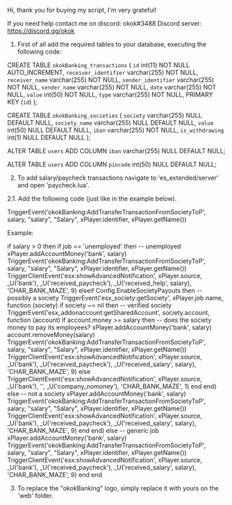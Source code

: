 Hi, thank you for buying my script, I'm very grateful!

If you need help contact me on discord: okok#3488
Discord server: https://discord.gg/okok

1. First of all add the required tables to your database, executing the following code:

CREATE TABLE `okokBanking_transactions`	(
	`id` int(11) NOT NULL AUTO_INCREMENT,
	`receiver_identifier` varchar(255) NOT NULL,
	`receiver_name` varchar(255) NOT NULL,
	`sender_identifier` varchar(255) NOT NULL,
	`sender_name` varchar(255) NOT NULL,
	`date` varchar(255) NOT NULL,
	`value` int(50) NOT NULL,
	`type` varchar(255) NOT NULL,
	PRIMARY KEY (`id`)
);

CREATE TABLE `okokBanking_societies`	(
  `society` varchar(255) NULL DEFAULT NULL,
	`society_name` varchar(255) NULL DEFAULT NULL,
	`value` int(50) NULL DEFAULT NULL,
	`iban` varchar(255) NOT NULL,
	`is_withdrawing` int(1) NULL DEFAULT NULL
);

ALTER TABLE `users` ADD COLUMN `iban` varchar(255) NULL DEFAULT NULL;

ALTER TABLE `users` ADD COLUMN `pincode` int(50) NULL DEFAULT NULL;

2. To add salary/paycheck transactions navigate to 'es_extended/server' and open 'paycheck.lua'.

2.1. Add the following code (just like in the example below).

TriggerEvent('okokBanking:AddTransferTransactionFromSocietyToP', salary, "salary", "Salary", xPlayer.identifier, xPlayer.getName())

Example:

if salary > 0 then
	if job == 'unemployed' then -- unemployed
		xPlayer.addAccountMoney('bank', salary)
		TriggerEvent('okokBanking:AddTransferTransactionFromSocietyToP', salary, "salary", "Salary", xPlayer.identifier, xPlayer.getName())
		TriggerClientEvent('esx:showAdvancedNotification', xPlayer.source, _U('bank'), _U('received_paycheck'), _U('received_help', salary), 'CHAR_BANK_MAZE', 9)
	elseif Config.EnableSocietyPayouts then -- possibly a society
		TriggerEvent('esx_society:getSociety', xPlayer.job.name, function (society)
			if society ~= nil then -- verified society
				TriggerEvent('esx_addonaccount:getSharedAccount', society.account, function (account)
					if account.money >= salary then -- does the society money to pay its employees?
						xPlayer.addAccountMoney('bank', salary)
						account.removeMoney(salary)
						TriggerEvent('okokBanking:AddTransferTransactionFromSocietyToP', salary, "salary", "Salary", xPlayer.identifier, xPlayer.getName())
						TriggerClientEvent('esx:showAdvancedNotification', xPlayer.source, _U('bank'), _U('received_paycheck'), _U('received_salary', salary), 'CHAR_BANK_MAZE', 9)
					else
						TriggerClientEvent('esx:showAdvancedNotification', xPlayer.source, _U('bank'), '', _U('company_nomoney'), 'CHAR_BANK_MAZE', 1)
					end
				end)
			else -- not a society
				xPlayer.addAccountMoney('bank', salary)
				TriggerEvent('okokBanking:AddTransferTransactionFromSocietyToP', salary, "salary", "Salary", xPlayer.identifier, xPlayer.getName())
				TriggerClientEvent('esx:showAdvancedNotification', xPlayer.source, _U('bank'), _U('received_paycheck'), _U('received_salary', salary), 'CHAR_BANK_MAZE', 9)
			end
		end)
	else -- generic job
		xPlayer.addAccountMoney('bank', salary)
		TriggerEvent('okokBanking:AddTransferTransactionFromSocietyToP', salary, "salary", "Salary", xPlayer.identifier, xPlayer.getName())
		TriggerClientEvent('esx:showAdvancedNotification', xPlayer.source, _U('bank'), _U('received_paycheck'), _U('received_salary', salary), 'CHAR_BANK_MAZE', 9)
	end
end

3. To replace the "okokBanking" logo, simply replace it with yours on the 'web' folder.
